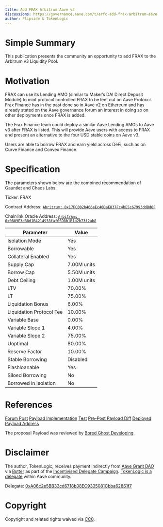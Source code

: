 ```yaml
---
title: Add FRAX Arbitrum Aave v3 
discussions: https://governance.aave.com/t/arfc-add-frax-arbitrum-aave-v3/13222
author: Flipside & TokenLogic
---
```


# Simple Summary

This publication presents the community an opportunity to add FRAX to the Arbitrum v3 Liquidity Pool.

# Motivation

FRAX can use its Lending AMO (similar to Maker’s DAI Direct Deposit Module) to mint protocol controlled FRAX to be lent out on Aave Protocol. Frax Finance has in the past done so in Aave v2 on Ethereum and has already stated on the Aave governance forum an interest in doing so on other deployments once FRAX is added.

The Frax Finance team could deploy a similar Aave Lending AMOs to Aave v3 after FRAX is listed. This will provide Aave users with access to FRAX and present an alternative to the four USD stable coins on Aave v3.

Users are able to borrow FRAX and earn yield across DeFi, such as on Curve Finance and Convex Finance.

# Specification

The parameters shown below are the combined recommendation of Gauntlet and Chaos Labs.

Ticker: FRAX

Contract Address: [`Abritrum: 0x17FC002b466eEc40DaE837Fc4bE5c67993ddBd6F`](https://arbiscan.io/token/0x17FC002b466eEc40DaE837Fc4bE5c67993ddBd6F)

Chainlink Oracle Address: [`Arbitrum: 0x0809E3d38d1B4214958faf06D8b1B1a2b73f2ab8`](https://arbiscan.io/address/0x0809E3d38d1B4214958faf06D8b1B1a2b73f2ab8)

|Parameter|Value|
| --- | --- |
|Isolation Mode|Yes|
|Borrowable|Yes|
|Collateral Enabled|Yes|
|Supply Cap|7.00M units|
|Borrow Cap|5.50M units|
|Debt Ceiling| 1.00M units|
|LTV|70.00%|
|LT|75.00%|
|Liquidation Bonus|6.00%|
|Liquidation Protocol Fee|10.00%|
|Variable Base|0.00%|
|Variable Slope 1|4.00%|
|Variable Slope 2|75.00%|
|Uoptimal|80.00%|
|Reserve Factor|10.00%|
|Stable Borrowing|Disabled|
|Flashloanable|Yes|
|Siloed Borrowing|No|
|Borrowed in Isolation|No|

# References

[Forum Post](https://governance.aave.com/t/arfc-add-frax-arbitrum-aave-v3/13222)
[Payload Implementation](https://github.com/defijesus/aave-proposals/blob/frax-arb-v3/src/AaveV3ArbFraxListing_20230619/AaveV3ArbFraxListing_20230619.sol)
[Test](https://github.com/defijesus/aave-proposals/blob/frax-arb-v3/src/AaveV3ArbFraxListing_20230619/AaveV3ArbFraxListing_20230619.t.sol)
[Pre-Post Payload Diff](https://github.com/defijesus/aave-proposals/blob/frax-arb-v3/diffs/pre-Aave-V3-Arbitrum-FRAX-Listing_post-Aave-V3-Arbitrum-FRAX-Listing.md)
[Deployed Payload Address](TODO)

The proposal Payload was reviewed by [Bored Ghost Developing](https://bgdlabs.com/).

# Disclaimer

The author, TokenLogic, receives payment indirectly from [Aave Grant DAO](https://twitter.com/AaveGrants) via [Butter](https://twitter.com/butterymoney) as part of the [Incentivised Delegate Campaign](https://governance.aave.com/t/temp-check-incentivized-delegate-campaign-3-month/11732). [TokenLogic is a delegate](https://governance.aave.com/t/tokenlogic-delegate-platform/12516) within Aave community. 

Delegate: [0xA06c2e5BB33cd6718b08EC9335081Cbba62861f7](https://app.aave.com/governance/)

# Copyright

Copyright and related rights waived via [CC0](https://creativecommons.org/publicdomain/zero/1.0/).